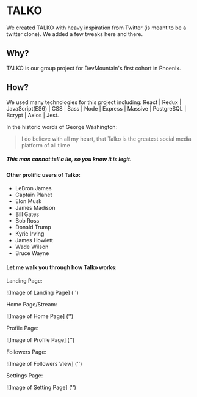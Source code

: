 # TALKO
 We created TALKO with heavy inspiration from Twitter (is meant to be a twitter clone). We added a few tweaks here and there.

 ## Why?
 TALKO is our group project for DevMountain's first cohort in Phoenix.

 ## How?
 We used many technologies for this project including: React | Redux | JavaScript(ES6) | CSS | Sass | Node | Express | Massive | PostgreSQL | Bcrypt | Axios | Jest.

 In the historic words of George Washington:
 > I do believe with all my heart, that Talko is the greatest social media platform of all tiime

 ##### This man cannot tell a lie, so you know it is legit.

 #### Other prolific users of Talko:

 - LeBron James
 - Captain Planet
 - Elon Musk
 - James Madison
 - Bill Gates
 - Bob Ross
 - Donald Trump
 - Kyrie Irving
 - James Howlett
 - Wade Wilson
 - Bruce Wayne

#### Let me walk you through how Talko works:

Landing Page:

![Image of Landing Page]
('')

Home Page/Stream:

![Image of Home Page]
('')

Profile Page:

![Image of Profile Page]
('')

Followers Page:

![Image of Followers View]
('')

Settings Page:

![Image of Setting Page]
('')
